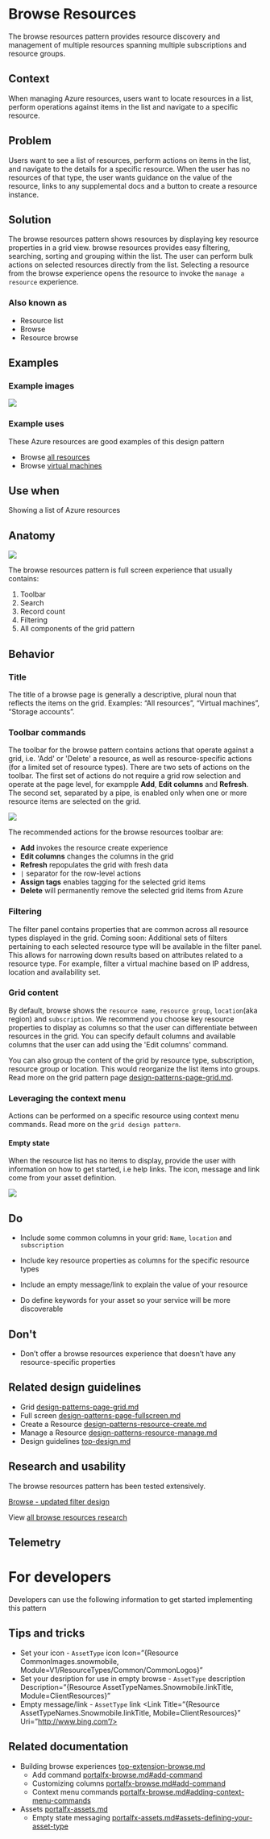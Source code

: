 ﻿# Browse Resources
The browse resources pattern provides resource discovery and management of multiple resources spanning multiple subscriptions and resource groups.

## Context
When managing Azure resources, users want to locate resources in a list, perform operations against items in the list and navigate to a specific resource.

## Problem
Users want to see a list of resources, perform actions on items in the list, and navigate to the details for a specific resource.  When the user has no resources of that type, the user wants guidance on the value of the resource, links to any supplemental docs and a button to create a resource instance.

## Solution
The browse resources pattern shows resources by displaying key resource properties in a grid view. browse resources provides easy filtering, searching, sorting and grouping within the list. The user can perform bulk actions on selected resources directly from the list. Selecting a resource from the browse experience opens the resource to invoke the `manage a resource` experience.


### Also known as 

-   Resource list
-   Browse
-   Resource browse
  
## Examples 

### Example images
<div style="max-width:800px">
<img alttext="browse resources example" src="../media/design-patterns-resource-browse/resource-browse-1.png"  />
</div>

### Example uses
These Azure resources are good examples of this design pattern 

<ul>
<li>Browse <a href="https://rc.portal.azure.com/#blade/HubsExtension/ArtBrowseBlade/resourceType/Microsoft.Resources%2Fresources" target="_blank">all resources</a></li>
<li>Browse <a href="https://rc.portal.azure.com/#blade/HubsExtension/Resources/resourceType/Microsoft.Compute%2FVirtualMachines" target="_blank">virtual machines</a></li>
</ul>

## Use when
Showing a list of Azure resources

## Anatomy  
<!-- TODO UX get latest screenshot, ensure it has all elements of anatomy -->
<div style="max-width:800px">
<img alttext="browse resources anatomy" src="../media/design-patterns-resource-browse/resource-browse-anatomy.png"/>
</div>

The browse resources pattern is full screen experience that usually contains:
1. Toolbar
2. Search
3. Record count
4. Filtering
5. All components of the grid pattern 

## Behavior 

### Title
The title of a browse page is generally a descriptive, plural noun that reflects the items on the grid. Examples: “All resources”, “Virtual machines”, “Storage accounts”.

### Toolbar commands
The toolbar for the browse pattern contains actions that operate against a grid, i.e. 'Add' or 'Delete' a resource, as well as resource-specific actions (for a limited set of resource types). 
There are two sets of actions on the toolbar. The first set of actions do not require a grid row selection and operate at the page level, for exampple **Add**, **Edit columns** and **Refresh**. The second set, separated by a pipe, is enabled only when one or more resource items are selected on the grid. 

<div style="max-width:800px">
<img alttext="browse resources toolbar" src="../media/design-patterns-resource-browse/resource-browse-toolbar.png"/>

The recommended actions for the browse resources toolbar are:
* **Add** invokes the resource create experience
* **Edit columns** changes the columns in the grid
* **Refresh** repopulates the grid with fresh data
* `|` separator for the row-level actions
* **Assign tags** enables tagging for the selected grid items
* **Delete** will permanently remove the selected grid items from Azure

### Filtering
The filter panel contains properties that are common across all resource types displayed in the grid.
Coming soon: Additional sets of filters pertaining to each selected resource type will be available in the filter panel. This allows for narrowing down results based on attributes related to a resource type. For example, filter a virtual machine based on IP address, location and availability set.

### Grid content
By default, browse shows the `resource name`, `resource group`, `location`(aka region) and `subscription`. We recommend you choose key resource properties to display as columns so that the user can differentiate between resources in the grid. You can specify default columns and available columns that the user can add using the 'Edit columns' command. 

You can also group the content of the grid by resource type, subscription, resource group or location. This would reorganize the list items into groups. Read more on the grid pattern page [design-patterns-page-grid.md](design-patterns-page-grid.md).

### Leveraging the context menu
Actions can be performed on a specific resource using context menu commands. Read more on the `grid design pattern`.

#### Empty state
When the resource list has no items to display, provide the user with information on how to get started, i.e help links. The icon, message and link come from your asset definition.
<div style="max-width:800px">
<img alttext="Empty state" src="../media/design-patterns-resource-browse/resource-browse-NoResources.png"/>

## Do 
<!-- TODO UX verify whether Name is a good column header -->
- Include some common columns in your grid: `Name`, `location` and `subscription`

- Include key resource properties as columns for the specific resource types

- Include an empty message/link to explain the value of your resource

- Do define keywords for your asset so your service will be more discoverable  


## Don't 

- Don’t offer a browse resources experience that doesn’t have any resource-specific properties    

## Related design guidelines

* Grid [design-patterns-page-grid.md](design-patterns-page-grid.md)
* Full screen [design-patterns-page-fullscreen.md](design-patterns-page-fullscreen.md)
* Create a Resource [design-patterns-resource-create.md](design-patterns-resource-create.md)
* Manage a Resource [design-patterns-resource-manage.md](design-patterns-resource-manage.md)
* Design guidelines [top-design.md](top-design.md)

## Research and usability
The browse resources pattern has been tested extensively.

[Browse - updated filter design](https://hits.microsoft.com/study/6009787)

View [all browse resources research](https://hits.microsoft.com/search?q=browse%20filter&filter=entityType%20!%3D%20Resource__entityType!%3DStudy%20Observation&inField=Id,Title,Summary,CreatedBy,UpdatedBy,EntityType,StudySummaries,StudyTitles,QuestionSummaries,QuestionTitles,InsightSummaries,InsightTitles,RecommendationSummaries,RecommendationTitles,CollectionSummaries,CollectionTitles,SupplementalContents,PointOfContact,Researchers,Teams,Methods,TaggedProducts,Products,UserTypes,ResearchPrograms,MarketSegments,TaggedFormFactors,FormFactors,ResearchAreas,Topics,RecommendationType,Industries,ResearchGroup)

## Telemetry

# For developers 
Developers can use the following information to get started implementing this pattern

## Tips and tricks 

* Set your icon - `AssetType` icon Icon=”{Resource CommonImages.snowmobile, Module=V1/ResourceTypes/Common/CommonLogos}”
* Set your desription for use in empty browse - `AssetType` description Description=”{Resource AssetTypeNames.Snowmobile.linkTitle, Module=ClientResources}”
* Empty message/link - `AssetType` link <Link Title=”{Resource AssetTypeNames.Snowmobile.linkTitle, Mobile=ClientResources}” Uri=”http://www.bing.com”/>


## Related documentation

<!-- TODO Fixup links when new browse publishes -->
* Building browse experiences [top-extension-browse.md](top-extension-browse.md)
    * Add command [portalfx-browse.md#add-command](portalfx-browse.md#add-command)
    * Customizing columns [portalfx-browse.md#add-command](portalfx-browse.md#add-command)
    * Context menu commands [portalfx-browse.md#adding-context-menu-commands](portalfx-browse.md#adding-context-menu-commands)
* Assets [portalfx-assets.md](portalfx-assets.md)
    * Empty state messaging [portalfx-assets.md#assets-defining-your-asset-type](portalfx-assets.md#assets-defining-your-asset-type)

